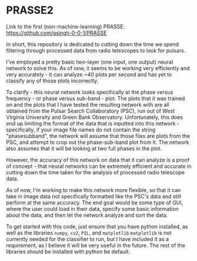 # PRASSE2

Link to the first (non-machine-learning) PRASSE: https://github.com/gsingh-0-0-1/PRASSE

In short, this repository is dedicated to cutting down the time we spend filtering through processed data from radio telescopes to look for pulsars.

I've employed a pretty basic two-layer (one input, one output) neural network to solve this. As of now, it seems to be working very efficiently and very accurately - it can analyze ~40 plots per second and has yet to classify any of those plots incorrectly.

To clarify - this neural network looks specifically at the phase versus frequency - or phase versus sub-band - plot. The plots that it was trained on and the plots that I have tested the resulting network with are all obtained from the Pulsar Search Collaboratory (PSC), run out of West Virginia University and Green Bank Observatory. Unfortunately, this does end up limiting the format of the data that is inputted into this network - specifically, if your image file names do not contain the string "phasesubband", the network will assume that those files are plots from the PSC, and attempt to crop out the phase-sub-band plot from it. The network also assumes that it will be looking at two full phases in the plot.

However, the accuracy of this network on data that it can analyze is a proof of concept - that neural networks can be extremely efficient and accurate in cutting down the time taken for the analysis of processed radio telescope data.

As of now, I'm working to make this network more flexible, so that it can take in image data not specifically formatted like the PSC's data and still perform at the same accuracy. The end goal would be some type of GUI, where the user could load in their data, specify some basic information about the data, and then let the network analyze and sort the data.

To get started with this code, just ensure that you have python installed, as well as the libraries ```numpy```, ```cv2```, ```PIL```, and ```matplotlib```.```matplotlib``` is not currently needed for the classifier to run, but I have included it as a requirement, as I believe it will be very useful in the future. The rest of the libraries should be installed with python be default.
